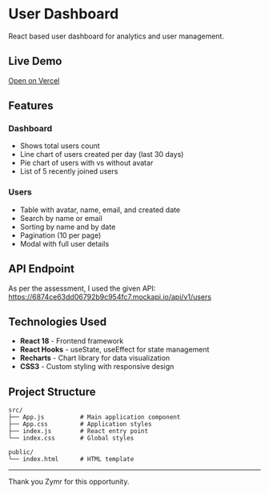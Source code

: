 # User Dashboard

React based user dashboard for analytics and user management.

## Live Demo
[Open on Vercel](https://web-development-assignment-zymr.vercel.app/)

## Features

### Dashboard
- Shows total users count
- Line chart of users created per day (last 30 days)
- Pie chart of users with vs without avatar
- List of 5 recently joined users

### Users
- Table with avatar, name, email, and created date
- Search by name or email
- Sorting by name and by date
- Pagination (10 per page)
- Modal with full user details



  
## API Endpoint
As per the assessment, I used the given API:  
https://6874ce63dd06792b9c954fc7.mockapi.io/api/v1/users




## Technologies Used

- **React 18** - Frontend framework
- **React Hooks** - useState, useEffect for state management
- **Recharts** - Chart library for data visualization
- **CSS3** - Custom styling with responsive design



## Project Structure

```
src/
├── App.js          # Main application component
├── App.css         # Application styles
├── index.js        # React entry point
└── index.css       # Global styles

public/
└── index.html      # HTML template
```


---

Thank you Zymr for this opportunity.
